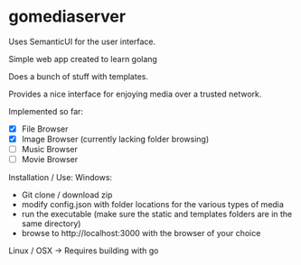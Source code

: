# gomediaserver
Uses SemanticUI for the user interface.

Simple web app created to learn golang

Does a bunch of stuff with templates. 

Provides a nice interface for enjoying media over a trusted network.

Implemented so far:
- [x] File Browser
- [x] Image Browser (currently lacking folder browsing)
- [ ] Music Browser
- [ ] Movie Browser

Installation / Use:
Windows:
- Git clone / download zip
- modify config.json with folder locations for the various types of media
- run the executable (make sure the static and templates folders are in the same directory)
- browse to http://localhost:3000 with the browser of your choice

Linux / OSX -> Requires building with go
